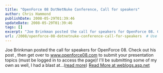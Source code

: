 ```yaml
---
title: "OpenForce 08 DotNetNuke Conference, Call for speakers"
author: Chris Hammond
publishDate: 2008-05-29T01:39:46
updateDate: 2008-05-29T01:39:46
tags: []
excerpt: "Joe Brinkman posted the call for speakers for OpenForce 08. Check out his post , then get over to www.openforce08.com to submit your presentation topics (must be logged in to access the page)! I'll be submitting some of my own as well, I had a blast at...(read more)"
url: /2008/openforce-08-dotnetnuke-conference-call-for-speakers  # Use the generated URL with year
---
```

Joe Brinkman posted the call for speakers for OpenForce 08. Check out his post , then get over to www.openforce08.com to submit your presentation topics (must be logged in to access the page)! I'll be submitting some of my own as well, I had a blast at...(<a href="https://weblogs.asp.net/christoc/archive/2008/04/03/openforce-08-dotnetnuke-conference-call-for-speakers.aspx">read more</a>)<img src="https://weblogs.asp.net/aggbug.aspx?PostID=6063044" width="1" height="1"> <a href="https://weblogs.asp.net/christoc/archive/2008/04/03/openforce-08-dotnetnuke-conference-call-for-speakers.aspx">Read More at weblogs.asp.net</a>
